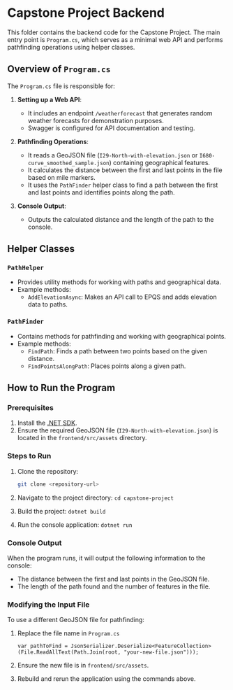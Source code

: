 # Capstone Project Backend

This folder contains the backend code for the Capstone Project. The main entry point is `Program.cs`, which serves as a minimal web API and performs pathfinding operations using helper classes.

## Overview of `Program.cs`

The `Program.cs` file is responsible for:

1. **Setting up a Web API**:
   - It includes an endpoint `/weatherforecast` that generates random weather forecasts for demonstration purposes.
   - Swagger is configured for API documentation and testing.

2. **Pathfinding Operations**:
   - It reads a GeoJSON file (`I29-North-with-elevation.json` or `I680-curve_smoothed_sample.json`) containing geographical features.
   - It calculates the distance between the first and last points in the file based on mile markers.
   - It uses the `PathFinder` helper class to find a path between the first and last points and identifies points along the path.

3. **Console Output**:
   - Outputs the calculated distance and the length of the path to the console.

## Helper Classes

### `PathHelper`
- Provides utility methods for working with paths and geographical data.
- Example methods:
  - `AddElevationAsync`: Makes an API call to EPQS and adds elevation data to paths.

### `PathFinder`
- Contains methods for pathfinding and working with geographical points.
- Example methods:
  - `FindPath`: Finds a path between two points based on the given distance.
  - `FindPointsAlongPath`: Places points along a given path.

## How to Run the Program

### Prerequisites

1. Install the [.NET SDK](https://dotnet.microsoft.com/download).
2. Ensure the required GeoJSON file (`I29-North-with-elevation.json`) is located in the `frontend/src/assets` directory.

### Steps to Run

1. Clone the repository:
   ```bash
   git clone <repository-url>

2. Navigate to the project directory:
    `cd capstone-project`

3. Build the project:
    `dotnet build`

4. Run the console application:
    `dotnet run`

### Console Output
When the program runs, it will output the following information to the console:

- The distance between the first and last points in the GeoJSON file.
- The length of the path found and the number of features in the file.

### Modifying the Input File
To use a different GeoJSON file for pathfinding:

1. Replace the file name in `Program.cs`

    `var pathToFind = JsonSerializer.Deserialize<FeatureCollection>(File.ReadAllText(Path.Join(root, "your-new-file.json")));`

2. Ensure the new file is in `frontend/src/assets`.

3. Rebuild and rerun the application using the commands above.